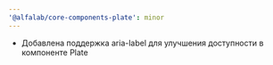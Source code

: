 ```yaml
---
'@alfalab/core-components-plate': minor
---
```


- Добавлена поддержка aria-label для улучшения доступности в компоненте Plate
